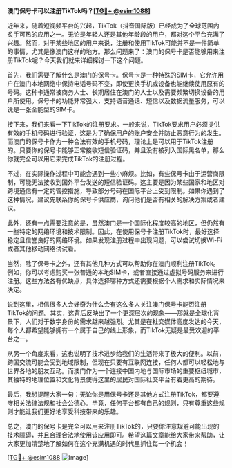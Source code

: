**澳门保号卡可以注册TikTok吗？[[TG💪+ @esim1088](https://t.me/s/esim1088)]**

近年来，随着短视频平台的兴起，TikTok（抖音国际版）已经成为了全球范围内炙手可热的应用之一。无论是年轻人还是其他年龄段的用户，都对这个平台充满了兴趣。然而，对于某些地区的用户来说，注册和使用TikTok可能并不是一件简单的事情，尤其是像澳门这样的地方。那么问题来了：澳门的保号卡是否能够用来注册TikTok呢？今天我们就来详细探讨一下这个问题。

首先，我们需要了解什么是澳门的保号卡。保号卡是一种特殊的SIM卡，它允许用户在澳门本地网络中保持电话号码不变，即使更换手机或设备也能继续使用原有的号码。这种卡通常被商务人士、长期居住在澳门的人士以及需要频繁切换设备的用户所使用。保号卡的功能非常强大，支持语音通话、短信以及数据流量服务，可以说是一张全能型的SIM卡。

接下来，我们来看一下TikTok的注册要求。一般来说，TikTok要求用户必须提供有效的手机号码进行验证，这是为了确保用户的账户安全并防止恶意行为的发生。而澳门的保号卡作为一种合法有效的手机号码，理论上是可以用于TikTok注册的。只要你的保号卡能够正常接收短信验证码，并且没有被列入国际黑名单，那么你就完全可以用它来完成TikTok的注册过程。

不过，在实际操作过程中可能会遇到一些小麻烦。比如，有些保号卡由于运营商限制，可能无法接收到国外平台发送的短信验证码。这主要是因为某些国家和地区对跨境通信有一定的管控措施，导致部分号码在国际平台上受到限制。如果你遇到了这种情况，建议先联系你的保号卡供应商，询问他们是否有相关的解决方案或者建议。

此外，还有一点需要注意的是，虽然澳门是一个国际化程度较高的地区，但仍然有一些特定的网络环境和技术限制。因此，在使用保号卡注册TikTok时，最好选择稳定且信誉良好的网络环境。如果发现注册过程中出现问题，可以尝试切换Wi-Fi或者其他移动网络试试看。

当然，除了保号卡之外，还有其他几种方式可以帮助你在澳门顺利注册TikTok。例如，你可以考虑购买一张普通的本地SIM卡，或者直接通过虚拟号码服务来进行注册。这些方法各有优缺点，具体选择哪种方式还需要根据个人需求和实际情况来决定。

说到这里，相信很多人会好奇为什么会有这么多人关注澳门保号卡能否注册TikTok的问题。其实，这背后反映出了一个更深层次的现象——那就是全球化背景下，人们对于数字身份的需求越来越强烈。尤其是在社交媒体高度发达的今天，每个人都希望能够拥有一个属于自己的线上形象，而TikTok无疑是最受欢迎的平台之一。

从另一个角度来看，这也说明了技术进步给我们的生活带来了极大的便利。以前，跨国交流可能会受到地域限制，但现在只要有互联网连接，任何人都可以轻松地与世界各地的朋友互动。而澳门作为一个连接中国内地与国际市场的重要枢纽城市，其独特的地理位置和文化背景使得这里的居民对国际社交平台有着更高的期待。

最后，我想提醒大家一句：无论你是用保号卡还是其他方式注册TikTok，都要遵守相关法律法规和社会公德心。毕竟，任何平台都有自己的规则，只有尊重这些规则才能让我们更好地享受科技带来的乐趣。

总之，澳门的保号卡是完全可以用来注册TikTok的，只要你注意规避可能出现的技术障碍，并且合理合法地使用该应用即可。希望这篇文章能给大家带来帮助，让大家更加清楚地了解如何在这个充满机遇的时代里抓住每一个机会！

[[TG💪+ @esim1088](https://t.me/s/esim1088) ![Image](https://i.postimg.cc/4NQfJmqS/Snipaste-2025-05-13-00-14-12.png)]